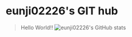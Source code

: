 # eunji02226's GIT hub
> Hello World!!
![eunji02226's GitHub stats](https://github-readme-stats.vercel.app/api?username=eunji02226&show_icons=true&theme=dracula)
